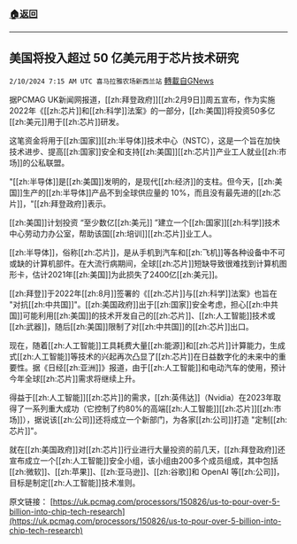 ###  [:house:返回](README.md)
---


## 美国将投入超过 50 亿美元用于芯片技术研究
`2/10/2024 7:15 AM UTC 喜马拉雅农场新西兰站` [轉載自GNews](https://gnews.org/articles/2296905)

据PCMAG UK新闻网报道，[[zh:拜登政府]][[zh:2月9日]]周五宣布，作为实施 2022年《[[zh:芯片]]和[[zh:科学]]法案》的一部分，[[zh:美国]]将投资50多亿[[zh:美元]]用于[[zh:芯片]]研发。

这笔资金将用于[[zh:国家]][[zh:半导体]]技术中心（NSTC），这是一个旨在加快技术进步、提高[[zh:国家]]安全和支持[[zh:美国]][[zh:芯片]]产业工人就业[[zh:市场]]的公私联盟。

"[[zh:半导体]]是[[zh:美国]]发明的，是现代[[zh:经济]]的支柱。但今天，[[zh:美国]]生产的[[zh:半导体]]产品不到全球供应量的 10%，而且没有最先进的[[zh:芯片]]，"[[zh:拜登政府]]表示。

[[zh:美国]]计划投资 “至少数亿[[zh:美元]] ”建立一个[[zh:国家]][[zh:科学]]技术中心劳动力办公室，帮助该国[[zh:培训]][[zh:芯片]]业工人。

[[zh:半导体]]，俗称[[zh:芯片]]，是从手机到汽车和[[zh:飞机]]等各种设备中不可或缺的计算机部件。在大流行病期间，全球[[zh:芯片]]短缺导致很难找到计算机图形卡，估计2021年[[zh:美国]]为此损失了2400亿[[zh:美元]]。

[[zh:拜登]]于2022年[[zh:8月]]签署的《[[zh:芯片]]与[[zh:科学]]法案》也旨在 "对抗[[zh:中共国]]"。[[zh:美国政府]]出于[[zh:国家]]安全考虑，担心[[zh:中共国]]可能利用[[zh:美国]]的技术开发自己的[[zh:芯片]]、[[zh:人工智能]]技术或[[zh:武器]]，随后[[zh:美国]]限制了对[[zh:中共国]]的[[zh:芯片]]出口。

现在，随着[[zh:人工智能]]工具耗费大量[[zh:能源]]和[[zh:芯片]]计算能力，生成式[[zh:人工智能]]等技术的兴起再次凸显了[[zh:芯片]]在日益数字化的未来中的重要性。据《日经[[zh:亚洲]]》报道，由于[[zh:人工智能]]和电动汽车的使用，预计今年全球[[zh:芯片]]需求将继续上升。

得益于[[zh:人工智能]][[zh:芯片]]的需求，[[zh:英伟达]]（Nvidia）在2023年取得了一系列重大成功（它控制了约80%的高端[[zh:人工智能]][[zh:芯片]][[zh:市场]]），据说该[[zh:公司]]还将成立一个新部门，为各家[[zh:公司]]打造 "定制[[zh:芯片]]"。

就在[[zh:美国政府]]对[[zh:芯片]]行业进行大量投资的前几天，[[zh:拜登政府]]还宣布成立一个[[zh:人工智能]]安全小组，该小组由200多个成员组成，其中包括[[zh:微软]]、[[zh:苹果]]、[[zh:亚马逊]]、[[zh:谷歌]]和 OpenAI 等[[zh:公司]]，目标是制定[[zh:人工智能]]技术准则。

原文链接：
[https://uk.pcmag.com/processors/150826/us-to-pour-over-5-billion-into-chip-tech-research](https://uk.pcmag.com/processors/150826/us-to-pour-over-5-billion-into-chip-tech-research)





